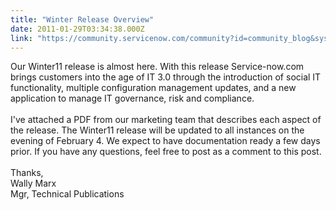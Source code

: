 ```yaml
---
title: "Winter Release Overview"
date: 2011-01-29T03:34:38.000Z
link: "https://community.servicenow.com/community?id=community_blog&sys_id=681daea5dbd0dbc01dcaf3231f96192c"
---
```

<p>Our Winter11 release is almost here. With this release Service-now.com brings customers into the age of IT 3.0 through the introduction of social IT functionality, multiple configuration management updates, and a new application to manage IT governance, risk and compliance.<br /><br />I've attached a PDF from our marketing team that describes each aspect of the release. The Winter11 release will be updated to all instances on the evening of February 4. We expect to have documentation ready a few days prior. If you have any questions, feel free to post as a comment to this post.<br /><br />Thanks,<br />Wally Marx<br />Mgr, Technical Publications</p>